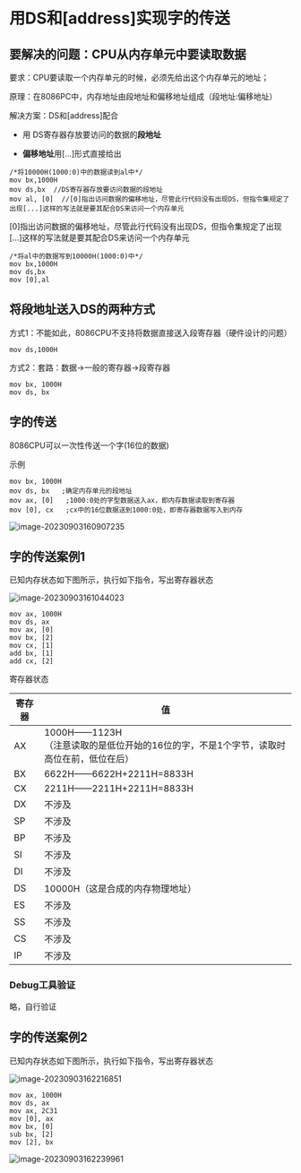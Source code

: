 #  用DS和[address]实现字的传送

## 要解决的问题：CPU从内存单元中要读取数据

要求：CPU要读取一个内存单元的时候，必须先给出这个内存单元的地址；

原理：在8086PC中，内存地址由段地址和偏移地址组成（段地址:偏移地址）

解决方案：DS和[address]配合

- 用 DS寄存器存放要访问的数据的**段地址**

- **偏移地址**用[...]形式直接给出  

```assembly
/*将10000H(1000:0)中的数据读到al中*/
mov bx,1000H
mov ds,bx  //DS寄存器存放要访问数据的段地址
mov al, [0]  //[0]指出访问数据的偏移地址，尽管此行代码没有出现DS，但指令集规定了出现[...]这样的写法就是要其配合DS来访问一个内存单元
```

[0]指出访问数据的偏移地址，尽管此行代码没有出现DS，但指令集规定了出现[...]这样的写法就是要其配合DS来访问一个内存单元

```assembly
/*将al中的数据写到10000H(1000:0)中*/
mov bx,1000H
mov ds,bx
mov [0],al
```

## 将段地址送入DS的两种方式

方式1：不能如此，8086CPU不支持将数据直接送入段寄存器（硬件设计的问题）  

```assembly
mov ds,1000H
```

方式2：套路：数据→一般的寄存器→段寄存器  

```assembly
mov bx, 1000H
mov ds, bx
```

## 字的传送

8086CPU可以一次性传送一个字(16位的数据)  

示例

```assembly
mov bx, 1000H
mov ds, bx   ;确定内存单元的段地址
mov ax, [0]   ;1000:0处的字型数据送入ax，即内存数据读取到寄存器
mov [0], cx   ;cx中的16位数据送到1000:0处，即寄存器数据写入到内存
```

![image-20230903160907235](https://img.yatjay.top/md/image-20230903160907235.png)

## 字的传送案例1

已知内存状态如下图所示，执行如下指令，写出寄存器状态

![image-20230903161044023](https://img.yatjay.top/md/image-20230903161044023.png)

```assembly
mov ax, 1000H
mov ds, ax
mov ax, [0]
mov bx, [2]
mov cx, [1]
add bx, [1]
add cx, [2]
```

寄存器状态

| 寄存器 | 值                                                           |
| ------ | ------------------------------------------------------------ |
| AX     | 1000H——1123H<br />（注意读取的是低位开始的16位的字，不是1个字节，读取时高位在前，低位在后） |
| BX     | 6622H——6622H+2211H=8833H                                     |
| CX     | 2211H——2211H+2211H=8833H                                     |
| DX     | 不涉及                                                       |
| SP     | 不涉及                                                       |
| BP     | 不涉及                                                       |
| SI     | 不涉及                                                       |
| DI     | 不涉及                                                       |
| DS     | 10000H（这是合成的内存物理地址）                             |
| ES     | 不涉及                                                       |
| SS     | 不涉及                                                       |
| CS     | 不涉及                                                       |
| IP     | 不涉及                                                       |

### Debug工具验证

略，自行验证

## 字的传送案例2

已知内存状态如下图所示，执行如下指令，写出寄存器状态

![image-20230903162216851](https://img.yatjay.top/md/image-20230903162216851.png)

```assembly
mov ax, 1000H
mov ds, ax
mov ax, 2C31
mov [0], ax
mov bx, [0]
sub bx, [2]
mov [2], bx
```

![image-20230903162239961](https://img.yatjay.top/md/image-20230903162239961.png)
